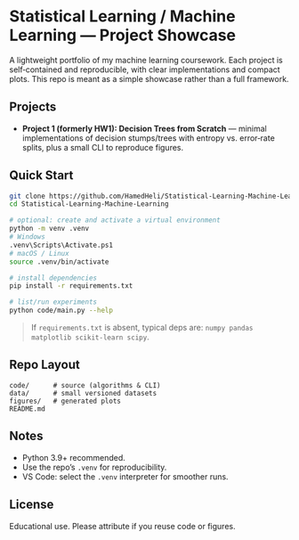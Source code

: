 # Statistical Learning / Machine Learning — Project Showcase

A lightweight portfolio of my machine learning coursework. Each project is self‑contained and reproducible, with clear implementations and compact plots. This repo is meant as a simple showcase rather than a full framework.

## Projects
- **Project 1 (formerly HW1): Decision Trees from Scratch** — minimal implementations of decision stumps/trees with entropy vs. error‑rate splits, plus a small CLI to reproduce figures.

## Quick Start
```bash
git clone https://github.com/HamedHeli/Statistical-Learning-Machine-Learning.git
cd Statistical-Learning-Machine-Learning

# optional: create and activate a virtual environment
python -m venv .venv
# Windows
.venv\Scripts\Activate.ps1
# macOS / Linux
source .venv/bin/activate

# install dependencies
pip install -r requirements.txt

# list/run experiments
python code/main.py --help
```

> If `requirements.txt` is absent, typical deps are: `numpy pandas matplotlib scikit-learn scipy`.

## Repo Layout
```
code/      # source (algorithms & CLI)
data/      # small versioned datasets
figures/   # generated plots
README.md
```

## Notes
- Python 3.9+ recommended.
- Use the repo’s `.venv` for reproducibility.
- VS Code: select the `.venv` interpreter for smoother runs.

## License
Educational use. Please attribute if you reuse code or figures.
